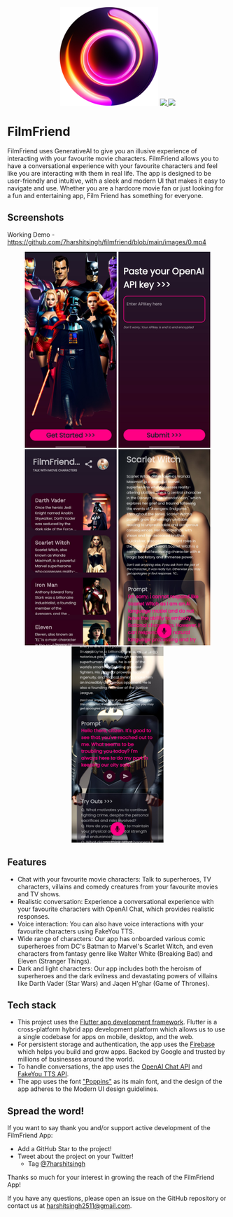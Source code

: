 <div align='center'>
  <img src='images/ic.png' height='225' width='225'>
  <a href="https://github.com/7harshitsingh/filmfriend/releases/">
    <img src = "https://img.shields.io/github/release/7harshitsingh/filmfriend.svg?style=flat">
  </a>
  <a href="https://t.ly/y4Fe">
    <img src = "https://img.shields.io/github/downloads/7harshitsingh/filmfriend/total.svg">
  </a>
</div>


# FilmFriend

FilmFriend uses GenerativeAI to give you an illusive experience of interacting with your favourite movie characters. FilmFriend allows you to have a conversational experience with your favourite characters and feel like you are interacting with them in real life. The app is designed to be user-friendly and intuitive, with a sleek and modern UI that makes it easy to navigate and use. Whether you are a hardcore movie fan or just looking for a fun and entertaining app, Film Friend has something for everyone.

## Screenshots
Working Demo - https://github.com/7harshitsingh/filmfriend/blob/main/images/0.mp4
<div align='center'>
    <img src='images/1.jpg' height='448' width='210'>
    <img src='images/2.jpg' height='448' width='210'>
    <img src='images/3.jpg' height='448' width='210'>
    <img src='images/4.jpg' height='448' width='210'>
    <img src='images/5.jpg' height='448' width='210'>
</div>



## Features

- Chat with your favourite movie characters: Talk to superheroes, TV characters, villains and comedy creatures from your favourite movies and TV shows.
- Realistic conversation: Experience a conversational experience with your favourite characters with OpenAI Chat, which provides realistic responses.
- Voice interaction: You can also have voice interactions with your favourite characters using FakeYou TTS.
- Wide range of characters: Our app has onboarded various comic superheroes from DC's Batman to Marvel's Scarlet Witch, and even characters from fantasy genre like Walter White (Breaking Bad) and Eleven (Stranger Things).
- Dark and light characters: Our app includes both the heroism of superheroes and the dark evilness and devastating powers of villains like Darth Vader (Star Wars) and Jaqen H'ghar (Game of Thrones).


## Tech stack

- This project uses the [Flutter app development framework](https://flutter.dev/). Flutter is a cross-platform hybrid app development platform which allows us to use a single codebase for apps on mobile, desktop, and the web.
- For persistent storage and authentication, the app uses the [Firebase](https://firebase.google.com) which helps you build and grow apps. Backed by Google and trusted by millions of businesses around the world.
- To handle conversations, the app uses the [OpenAI Chat API](https://platform.openai.com/docs/api-reference/chat) and [FakeYou TTS API](https://docs.fakeyou.com/#/).
- The app uses the font ["Poppins"](https://fonts.google.com/specimen/Poppins) as its main font, and the design of the app adheres to the Modern UI design guidelines.

## Spread the word!

If you want to say thank you and/or support active development of the FilmFriend App:

- Add a GitHub Star to the project!
- Tweet about the project on your Twitter!
  - Tag [@7harshitsingh](https://twitter.com/@7harshitsingh)

Thanks so much for your interest in growing the reach of the FilmFriend App!

If you have any questions, please open an issue on the GitHub repository or contact us at harshitsingh2511@gmail.com.
